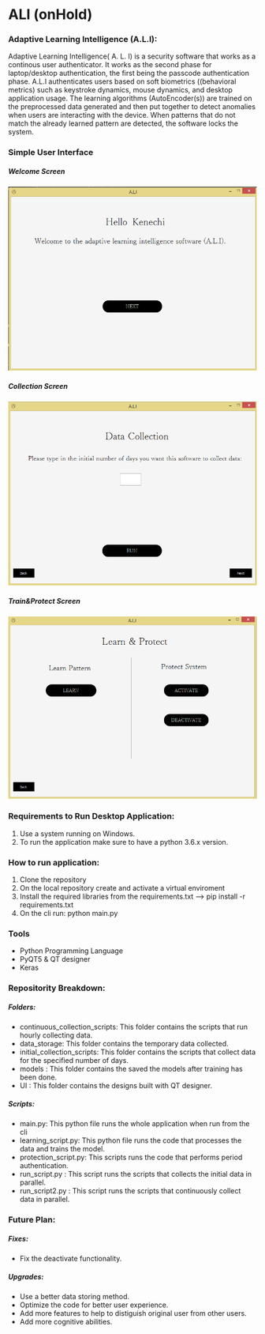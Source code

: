 # ALI (onHold)

### Adaptive Learning Intelligence (A.L.I):

Adaptive Learning Intelligence( A. L. I) is a security software that works as a continous user authenticator. It works as the second phase for laptop/desktop authentication, the 
first being the passcode authentication phase. A.L.I authenticates users based on soft biometrics ((behavioral  metrics) such as keystroke dynamics, mouse dynamics, and desktop
application usage. The learning algorithms (AutoEncoder(s)) are trained on the preprocessed data generated and then put together to detect anomalies when users are interacting with the device. When patterns that do not match the already learned pattern are detected, the software locks the system.


### Simple User Interface
##### Welcome Screen
![Welcome screen](images/first_screen.png)


##### Collection Screen
![Collection screen](images/collection_screen.png)


##### Train&Protect Screen
![train and protect screen](images/train_n_protect_screen.png)


### Requirements to Run Desktop Application:
1) Use a system running on Windows.
2) To run the application make sure to have a python 3.6.x version.


### How to run application:
1) Clone the repository
2) On the local repository create and activate a virtual enviroment
3) Install the required libraries from the requirements.txt   --> pip install -r requirements.txt 
4) On the cli run: python main.py

### Tools
- Python Programming Language
- PyQT5 & QT designer
- Keras


### Repositority Breakdown:

##### Folders:

- continuous_collection_scripts: This folder contains the scripts that run hourly collecting data.
- data_storage: This folder contains the temporary data collected.
- initial_collection_scripts: This folder contains the scripts that collect data for the specified number of days.
- models :  This folder contains the saved the models after training has been done.
- UI : This folder contains the designs built with QT designer.

##### Scripts:
- main.py: This python file runs the whole application when run from the cli
- learning_script.py: This python file runs the code that processes the data and trains the model.
- protection_script.py: This scripts runs the code that performs period authentication.
- run_script.py : This script runs the scripts that collects the initial data in parallel.
- run_script2.py : This script runs the scripts that continuously collect data in parallel.



### Future Plan:

##### Fixes:
- Fix the deactivate functionality.

##### Upgrades:
- Use a better data storing method.
- Optimize the code for better user experience.
- Add more features to help to distiguish original user from other users.
- Add more cognitive abilities.




